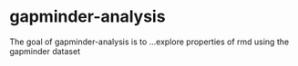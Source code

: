 # gapminder-analysis

<!-- badges: start -->
<!-- badges: end -->

The goal of gapminder-analysis is to ...explore properties of rmd using the gapminder dataset


